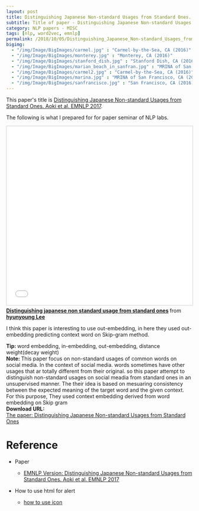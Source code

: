 ```yaml
---
layout: post
title: Distinguishing Japanese Non-standard Usages from Standard Ones. Aoki et al. EMNLP. 2017.
subtitle: Title of paper - Distinguishing Japanese Non-standard Usages from Standard Onesn. Aoki et al. EMNLP. 2017.
category: NLP papers - MISC
tags: [nlp, word2vec, emnlp]
permalink: /2018/10/05/Distinguishing_Japanese_Non-standard_Usages_from_Standard_Ones/
bigimg: 
  - "/img/Image/BigImages/carmel.jpg" : "Carmel-by-the-Sea, CA (2016)"
  - "/img/Image/BigImages/monterey.jpg" : "Monterey, CA (2016)"
  - "/img/Image/BigImages/stanford_dish.jpg" : "Stanford Dish, CA (2016)"
  - "/img/Image/BigImages/marian_beach_in_sanfran.jpg" : "MRINA of San Francisco, CA (2016)"
  - "/img/Image/BigImages/carmel2.jpg" : "Carmel-by-the-Sea, CA (2016)"
  - "/img/Image/BigImages/marina.jpg" : "MRINA of San Francisco, CA (2016)"
  - "/img/Image/BigImages/sanfrancisco.jpg" : "San Francisco, CA (2016)"
---
```


This paper's title is [Distinguishing Japanese Non-standard Usages from Standard Ones. Aoki et al. EMNLP 2017](https://www.aclweb.org/anthology/D17-1246).

The following is what I prepared for for paper seminar of  NLP labs.

<iframe src="//www.slideshare.net/slideshow/embed_code/key/oKiTrIuvjAWn6V" width="595" height="485" frameborder="0" marginwidth="0" marginheight="0" scrolling="no" style="border:1px solid #CCC; border-width:1px; margin-bottom:5px; max-width: 100%;" allowfullscreen> </iframe> <div style="margin-bottom:5px"> <strong> <a href="//www.slideshare.net/HyunYoungLee3/distinguishing-japanese-non-standard-usage-from-standard-ones" title="Distinguishing japanese non standard usage from standard ones" target="_blank">Distinguishing japanese non standard usage from standard ones</a> </strong> from <strong><a href="https://www.slideshare.net/HyunYoungLee3" target="_blank">hyunyoung Lee</a></strong> </div>


I think this paper is interesting to use out-embedding, in here they used out-embedding predicting context word on Skip-gram method.

<div class="alert alert-success" role="alert"><i class="fa fa-check-square-o"></i> <b>Tip: </b>
word embedding, in-embedding, out-embedding, distance weight(decay weight)
</div>


<div class="alert alert-info" role="alert"><i class="fa fa-info-circle"></i> <b>Note: </b>
This paper focus on non-standard usages of common words on social media. In the context of social media. words sometimes have other usages that ar totally different from their original. so this paper attempt to distinguish non-standard usages on social meadia from standard ones in an unsupervised manner. The their idea is based on mesuaring consistency between the expected meaning of the target word and the given context. For this purpose, They used context embedding derived from word embedding on Skip gram
</div>
  
  
<div class="alert alert-success" role="alert"><i class="fa fa-paperclip fa-lg"></i> <b>Download URL: </b><br>
  <a href="https://www.aclweb.org/anthology/D17-1246">The paper: Distinguishing Japanese Non-standard Usages from Standard Ones</a>
</div>

# Reference 

- Paper 
  - [EMNLP Version: Distinguishing Japanese Non-standard Usages from Standard Ones. Aoki et al. EMNLP 2017](https://www.aclweb.org/anthology/D17-1246)
 
- How to use html for alert
  - [how to use icon](http://idratherbewriting.com/documentation-theme-jekyll/mydoc_icons.html) 
